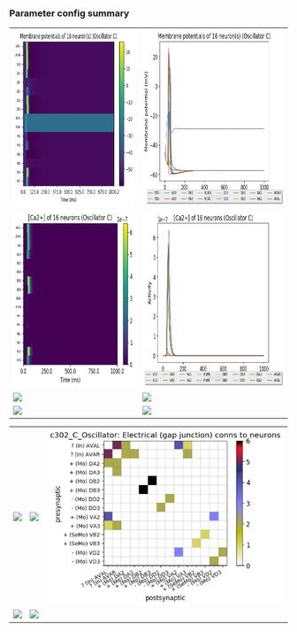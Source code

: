 ### Parameter config summary 
<table>

<tr>
  <td><a href="neurons_C_Oscillator.png"><img alt=" " src="neurons_C_Oscillator.png" height="320"/></a></td>
  <td><a href="traces_neuron_Oscillator_C.png"><img alt=" " src="traces_neuron_Oscillator_C.png" height="320"/></a></td>
</tr>

<tr>
  <td><a href="neuron_activity_C_Oscillator.png"><img alt=" " src="neuron_activity_C_Oscillator.png" height="320"/></a></td>
  <td><a href="traces_neuron_activity_Oscillator_C.png"><img alt=" " src="traces_neuron_activity_Oscillator_C.png" height="320"/></a></td>
</tr>

<tr>
  <td><a href="muscles_C_Oscillator.png"><img alt=" " src="muscles_C_Oscillator.png" height="320"/></a></td>
  <td><a href="traces_muscles_Oscillator_C.png"><img alt=" " src="traces_muscles_Oscillator_C.png" height="320"/></a></td>
</tr>

<tr>
  <td><a href="muscle_activity_C_Oscillator.png"><img alt=" " src="muscle_activity_C_Oscillator.png" height="320"/></a></td>
  <td><a href="traces_muscles_activity_Oscillator_C.png"><img alt=" " src="traces_muscles_activity_Oscillator_C.png" height="320"/></a></td>
</tr>
</table>
<table>

<tr><td><a href="c302_C_Oscillator_exc_to_neurons.png"><img alt=" " src="c302_C_Oscillator_exc_to_neurons.png" height="320"/></a></td>

  <td><a href="c302_C_Oscillator_inh_to_neurons.png"><img alt=" " src="c302_C_Oscillator_inh_to_neurons.png" height="320"/></a></td>

  <td><a href="c302_C_Oscillator_elec_neurons_neurons.png"><img alt=" " src="c302_C_Oscillator_elec_neurons_neurons.png" height="320"/></a></td></tr>

<tr><td><a href="c302_C_Oscillator_exc_to_muscles.png"><img alt=" " src="c302_C_Oscillator_exc_to_muscles.png" height="320"/></a></td>

  <td><a href="c302_C_Oscillator_inh_to_muscles.png"><img alt=" " src="c302_C_Oscillator_inh_to_muscles.png" height="320"/></a></td></tr>
</table>
